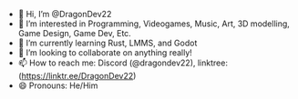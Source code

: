 - 👋 Hi, I’m @DragonDev22
- 👀 I’m interested in Programming, Videogames, Music, Art, 3D modelling, Game Design, Game Dev, Etc.
- 🌱 I’m currently learning Rust, LMMS, and Godot
- 💞️ I’m looking to collaborate on anything really!
- 📫 How to reach me: Discord (@dragondev22), linktree: (https://linktr.ee/DragonDev22)
- 😄 Pronouns: He/Him
<!---
Dragon22Gaming/Dragon22Gaming is a ✨ special ✨ repository because its `README.md` (this file) appears on your GitHub profile.
You can click the Preview link to take a look at your changes.
--->
